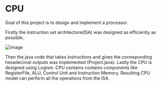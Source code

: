 # CPU
Goal of this project is to design and implement a processor.

Firstly the instruction set architecture(ISA) was designed as efficiently as possible.

![image](https://user-images.githubusercontent.com/68871694/111197997-28da0280-85d0-11eb-95e8-bdb51d389a2c.png)

Then the java code that takes instructions and gives the corresponding hexadecimal outputs was implemented (Project.java).
Lastly the CPU is designed using Logism.
CPU contains contains components like RegisterFile, ALU, Control Unit and Instruction Memory.
Resulting CPU model can perform all the operations from the ISA.

